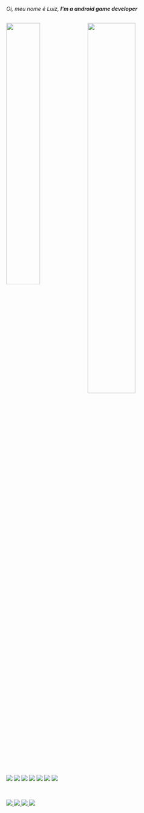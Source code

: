 <p>
  <em>
    Oi, meu nome é Luiz, <strong>I'm a android game developer</strong>
  </em>
</p>

## 

<img align="left" width="42%" src="https://github-readme-stats.vercel.app/api?username=h0k0&show_icons=true&theme=dark"></img>
<img width="50%" src="https://github-readme-stats.vercel.app/api/top-langs/?username=h0k0&layout=compact&theme=dark"></img>

##

<div>            
<img src="https://img.shields.io/badge/C%23-239120?style=for-the-badge&logo=c-sharp&logoColor=white" />
<img src="https://img.shields.io/badge/Python-FFD43B?style=for-the-badge&logo=python&logoColor=blue" />
<img src="https://img.shields.io/badge/MySQL-005C84?style=for-the-badge&logo=mysql&logoColor=white" />
<img src="https://img.shields.io/badge/firebase-ffca28?style=for-the-badge&logo=firebase&logoColor=black" />
<img src="https://img.shields.io/badge/Unity-100000?style=for-the-badge&logo=unity&logoColor=white" />
<img src="https://img.shields.io/badge/Android_Studio-3DDC84?style=for-the-badge&logo=android-studio&logoColor=white" />
<img src="https://img.shields.io/badge/Visual_Studio-5C2D91?style=for-the-badge&logo=visual%20studio&logoColor=white" />
</div>

<br>

##
<p>

<div>
<a href="https://www.https://www.linkedin.com/in/luizbm/"> 
	<img src="https://img.shields.io/badge/LinkedIn-0077B5?style=for-the-badge&logo=linkedin&logoColor=white" />
 <a/>
<a href="mailto:contato.lula.triad@gmail.com"> 
	<img src="https://img.shields.io/badge/Gmail-D14836?style=for-the-badge&logo=gmail&logoColor=white" />
<a/>
<a href="https://www.instagram.com/lulatriad/"> 
	<img src="https://img.shields.io/badge/Instagram-E4405F?style=for-the-badge&logo=instagram&logoColor=white" />
<a/>
<a href="https://play.google.com/store/apps/dev?id=4652404253022308159"> 
	<img src="https://img.shields.io/badge/Google_Play-414141?style=for-the-badge&logo=google-play&logoColor=white" />
<a/>
</div>
